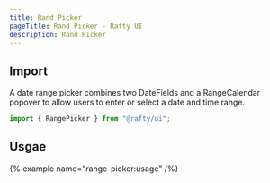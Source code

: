 ```yaml
---
title: Rand Picker
pageTitle: Rand Picker - Rafty UI
description: Rand Picker
---
```


## Import

A date range picker combines two DateFields and a RangeCalendar popover to allow users to enter or select a date and time range.

```jsx
import { RangePicker } from "@rafty/ui";
```

## Usgae

{% example name="range-picker:usage" /%}
